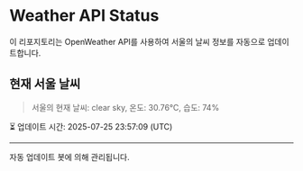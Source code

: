 
# Weather API Status

이 리포지토리는 OpenWeather API를 사용하여 서울의 날씨 정보를 자동으로 업데이트합니다.

## 현재 서울 날씨
> 서울의 현재 날씨: clear sky, 온도: 30.76°C, 습도: 74%

⏳ 업데이트 시간: 2025-07-25 23:57:09 (UTC)

---
자동 업데이트 봇에 의해 관리됩니다.
